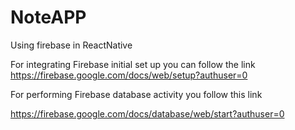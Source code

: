 # NoteAPP
Using firebase in ReactNative


For integrating Firebase initial set up  you can follow the link 
https://firebase.google.com/docs/web/setup?authuser=0 


For performing Firebase database activity you follow this link 

https://firebase.google.com/docs/database/web/start?authuser=0

